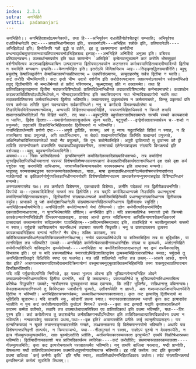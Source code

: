 ```yaml
---
index:  2.3.1
sutra:  अनभिहिते
vritti:  padamanjari
---
```


	अनभिहिते।। अनभिहितशब्दोऽयमनेकार्थः, तथा हि---अभिपूर्वस्य दधातेर्हिनोतेश्चैतद्रूपं सम्भवति; अभिपूर्वश्च दधातिर्बन्धनेऽपि द्दष्टः----अश्वाभिधानीमादत्त इति, उच्चारणेऽपि---अभिहितः श्लोक इति, प्रतिपादनेऽपि----अभिहितोऽर्थ इति; हिनोतिरपि गतौ वृद्धौ च वर्तते, इह तु वक्ष्यमाणानां कर्मादीनां बन्धनाद्यर्थचतुष्टयासम्भवात्प्रतिपादनवचनोऽभिहितशब्द इत्याह---अनभिहिते अनिर्दिष्टे अनुक्त इति। वचिरत्र प्रतिपादनवचनः। उक्तार्थानामप्रयोग इति यथा सामान्येन `अभिहिते` इत्येतावत्युच्यमाने कटं करोति भीष्णमुदारं दर्शनीयमित्यत्र कटशब्दाद्विशेष्यवाचिन उत्पद्यमानया द्वितीययाऽनवयवेन कटगतस्य कर्मत्वस्याभिहितत्वाद्भीष्मादिभ्यो द्वितीया न स्यादिति मन्यमानः पृच्छति---केनानभिहित इति। इतरोऽपि विदिताभिप्राय आह---तिङ्कृत्तद्धितसमासैरिति। बहुषु प्रयुक्तेषु केषाञ्चिद्वर्जनेन केषाञ्चित्कार्यान्वप्रतिपादनम् = उउपरिसंख्यानम्, प्रत्युदाहरणेषु सर्वत्र द्वितीया न भवति।
	कटं करोति भीष्ममित्यादि। कटः कृतो भीष्म उदारो दर्शनीय इति करोतेरुत्पद्यमानः क्तप्रत्ययोऽनवयवेन सर्वकर्माभिधत्ते तद्वद् द्वितीयापीति यो मन्दधीर्मन्यते तं प्रतीदं परिगणनभ्, सूक्ष्मद्दशस्तु प्रति न वक्तव्यमेव। तथा हि प्रातिपदिकादुत्पद्यमाना द्वितीया यदाकारविशिष्टोऽर्थः प्रातिपदिकेनाभिधीयते तदाकारविशिष्टस्यैव कर्मभावमाचष्टे। कठशब्देन कटत्वजातिविशिष्टोऽर्थोऽभिधीयते,न भीष्माद्याकारविशिष्ट इति तत्प्रतिपादनाय यथा भीष्मादिशब्दप्रयोगो भवति तथा तदाकारविशिष्टस्य कर्मत्वाभिधानाय द्वितीया भविष्यति। क्तप्रत्ययस्तु प्रकृत्यर्थस्य न कर्मतामाचष्टे, किन्तु प्रकृत्यर्थं प्रति यस्य कर्मभावः तमिति युक्तं यदनवयवेन सर्वकर्माभिधत्ते। ननु च कर्मादयो विभक्त्यर्थास्तेषां च तिङादिभिरभिरितवचनमनर्थकम्, अन्यत्रापि विहितस्याभावादभिहिते, यत्राप्यनभिहिताधिकारो न क्रियते तत्रापि शब्दान्तरप्रतिपादितेऽर्थे नैव विहितं भवति, तद् यथा---बहुपटुरिति बहुचोक्तत्वादीषदसमाप्तेः सत्यपि सम्भवे कल्पबादयो न भवन्ति, द्विर्दश द्विदशाः---समासेनोक्तत्वात्सुजर्थस्य सुज्न भवति, पटुगुप्तौ---द्वन्द्वेनोक्तत्वाच्चार्थस्य च--शब्दो न प्रयुज्यते; तद्वदत्रापि तिङादिभिरभिहितत्वादेव द्वितीयादयो न भविष्यन्ति।
	नन्वभिहितार्थस्यापि प्रयोगो द्दष्टः----अपूपौ द्वाविति, सत्यम्; अयं तु न्यायः यदुताभिहिते विहितं न स्यात्, न हि व्यसनितया शब्दः प्रयुज्यते, अपि त्वर्थाभिधानाय, स चेदर्थः शब्दान्तरेणाभिहितः किमिति शब्दान्तरं प्रयुज्यते, अक्षिनिकोचादिभिरप्यवगतेऽर्थे शब्दो नैव प्रयुज्यते, किं पुनः शब्देनैवाभिहिते। अपूपौ द्वावित्यादौ तु द्वावानय कौ द्वौ ताविति सामान्योपक्रमे वाक्यमिति यथाकथञ्चिदुपपादनीयम्, तस्मान्नार्थ एतेनेत्याशङ्क्य संख्यापि विभक्त्यर्थ इति दर्शयन्नाह---बहुषु बहुवचनमित्येवमादिनेति।
	अयमर्थः----`त्रिकः प्रातिपदिकार्थः` इत्यस्मिन्दर्शने कर्मादिवदेकत्वादिसंख्याविभक्त्यर्थः, तत्र कर्मादीनां युगपद्विभक्तिभिरभिधीयमानानां परस्परं विशेषणविशेष्यभावमनापन्नानां केवलप्रातिपदिकार्थगतानामभिधानं वृक्ष एको वृक्षः कर्म पशुरेकः पशुः करणमिति वाभिधानम्, पश्चाच्चैकक्रियान्वयबलेन परस्परसम्बन्ध इति प्राभाकरा मन्यन्ते।
	भाट्टास्तु परम्परासम्बद्धस्य स्वतन्त्रस्यानेकार्थस्याक्षाः, पादाः, माषा इत्यादावभिधानदर्शनेऽप्येकशेषमन्तरेणादर्शनात् यजेतेत्यादौ च कृतिकार्ययोर्युगपल्लिङाभिधीयमानयोरपि विशेषणविशेष्यभावस्य प्राभाकरैरप्यभ्युपगमात्तद्वदेव विशिष्टाभिधानं मन्यन्ते।	
	अस्माकमप्ययमेव पक्षः। तत्र कर्मादयो विशेषणम्, एकत्वादयो विशेष्याः, कर्मणि यदेकत्वं तत्र द्वितीयैकवचनमिति। विपर्ययो वा---एकत्वादिविशिष्टं यत्कर्म तत्र द्वितीयेति। तत्र यद्यपि कर्मादिप्राधान्यपक्षे तिङादिभिः प्रधानभूतानां कर्मादिनामभिहितत्वादप्रसङ्गः, द्वितीयादीनां संख्याप्राधान्यपक्षे कर्मादिष्वभिहितेष्वपि प्रधानभूतसंख्याभिधानाय द्वितीयादयः स्युरेव। प्राभाकरे तु पक्षे कर्माद्यंशाभिधानेऽपि संख्यांशस्यानभिहितस्याभिधानाय द्वितीयादयः स्युरिति। अनभिहितकर्माश्रयेष्विति। अनभिहितानि कर्मादीन्याश्रयो येषां तेष्वित्यर्थः। एतेन कर्मणीत्यादिसप्तमीनिर्द्देश एकत्वादीनामाधारतया, न पुनरभिधेयतयेति दर्शितम्। अनभिहित इति। यदि प्रसज्यप्रतिषेधः स्यात्ततो द्वयोः क्रिययोः कारकेऽन्यतरेणाभिहितेऽपि विभक्त्यभावप्रसङ्गः, प्रासाद आस्ते इत्यत्र सदिक्रियाया आसिक्रियायाश्चैकमधिकररगं प्रासादाख्यं तच्चान्यतरेण सदिप्रत्ययेन घञाभिहितम्---प्रसीदन्त्यस्मिन्प्रासाद इति, तत्राभिहिते न भवतीत्युच्यमाने सप्तमी न स्यात्। पर्युदासे त्वासिप्रत्ययेन यदनभिधानं तदाश्रया सप्तमी सिद्व्यति। ननु च प्रासादाख्यस्य द्रव्यस्य कारकत्वादभिहितत्व दन्यत्वं नास्ति? नैष दोषः; शक्तिः कारकम्, तत्र सदिक्रियाशक्त्यभिधानेऽप्यासिक्रियाशक्तेरनभिधानम्। नन्वेवं प्रसज्यप्रतिषेधेऽपि या शक्तिरभिहिता तत्र मा भूद्विभक्तिः, या त्वनभिहिता तत्र भविष्यति? उच्यते---अनभिहिते कर्मणीत्येकत्वादीनामाधारनिर्द्देशः संख्या च द्रव्यधर्मः, अतोऽनभिहिते कर्मणीत्यादिभिरपि शक्तिद्वारेण द्रव्यमेवोच्यते----अनभिहिता या कर्मादिशक्तिस्तदाधारभूतं यद् द्रव्यं तस्यैकत्वादिषु विभक्तय इति। एवं च यदि प्रसज्यप्रतिषेधः स्यात्ततोऽभिहितशक्तिद्वारेण द्रव्यस्याभिहितत्वात्प्रतिषेधः स्यात्; पर्युदासे तु अनभिहितशक्तिद्वारे विधिरिति स्पष्ट एव फलभेदः। यत्र तर्हि शक्तिभेदो नास्ति तत्र कथम्---आसने आस्ते, शयने शेत इति? अत्राप्यासनशयनादिशब्दैरासनादिक्रियायोग्यं वस्तुमात्रमनुद्भुतशक्तिकमभिहितमिति तस्य शक्त्युद्भवप्रतिपादनाय विभक्तिर्भविष्यति।
	यदि तर्हि पर्युदासोऽयमिति निर्मीयते, इह पक्त्वा भुज्यत ओदना इति भुजिप्रत्ययेनाप्यभिहित ओदने क्त्वाप्रत्ययेनानभिधानमाश्रित्य द्वितीया प्राप्नोति, भावे हि क्त्वाप्रत्ययः; प्रसज्यप्रतिषेधे तु भुजिप्रत्ययेनाभिधानमाश्रित्य प्रतिषेधः सिद्ध्यति? उच्यते; नात्रौदनस्य युगपदुभाभ्यां शाब्द एवान्वयः, किं तर्हि? भुजिनैव, सन्निधानात्तु पचिनान्वयः। केवलशब्दव्यापारनिरूपणे तु किमिष्टकाः पक्त्वौदनो भुज्यते, उतौदनमेवेति न ज्ञायते, अतः शब्दव्यापारापेक्षयाभिधानमेवेति द्वितीया न भविष्यति। अनभिहितवचनमनर्थकम्; प्रथमाविधानस्यानवकाशत्वात्। कृतः कट इत्यादिषु द्वितीयादयो मा भूविन्निति सूत्रारम्भः। यदि चात्रापि स्युः, क्वेदानीं प्रथमा स्यात्। नन्वनवकाशत्वात्प्रथमा भवन्ती कृतः कट इत्यादावेव भवतीति न पुनः कटं करोतीत्यादावपीति कुतोऽयं नियमः? उच्यते---कृतः कट इत्यादौ यद्यपि कृतशब्दसन्निधाने कटस्य कर्मता प्रतीयते, तथापि तत्र वाक्यार्थत्वादव्यतिरिक्त एव प्रातिपदिकार्थ इति प्रथमा भविष्यति, यथा---विरः पुरुष इति। कटं करोतीत्यत्र तु कटशब्देनैव कर्मशक्तिमानर्थोऽभिधीयत इति व्यतिरिक्तत्वात्प्रातिपदिकार्थस्य प्रथमा न भविष्यति। नन्वकारकेषु सावकाशा प्रथमा,यथा---वृक्ष इति? अत्राप्यस्तीति प्रतीतेः कर्तृ त्वात्तृतीयाप्रसङ्गः। यत्र ह्यन्यत्क्रियापदं न श्रूयते तत्रान्तरङ्गत्वादस्तीति गम्यते, लब्धसत्ताकस्य हि विशेषणान्तरयोगो भविष्यति। अथापि यत्र विशेषणान्तरनिवृत्तौ तात्पर्यम्, न क्रियासम्बन्धे, यथा---नीलमुत्पलं न रक्तम्, राज्ञोऽयं पुरुषो न देवदत्तस्येति, न ह्यत्र नीलमुत्पलमुत्पलमस्ति, राज्ञः पुरुषोऽस्तीति प्रतीतिः, अतोस्त्येवाकारकमवकाश इत्युच्येत? एवमपि विप्रतिषेधात्प्रथमा भविष्यति। द्वितीयादीनामवकाशो यत्र प्रातिपदिकार्थस्य व्यतिरेकः----कटं करोतीति; प्रथमायास्त्वकारकमवकाशः----नीलमुत्पलमिति; कृतः कट इत्यत्रोभयप्रसंगे परत्वात्प्रथमैव भविष्यति। ननु तामपि बाधित्वा परत्वात्, षष्ठी प्राप्नोति, शेषलक्षणा षष्ठी प्रातिपदिकार्थमात्रस्य प्रथमाविधावुपयोगादशेषत्वान्न भविष्यति। इह तर्हि कर्त्तव्यः कट इति कृत्प्रयोगे प्रथमां बाधित्वा `कर्तृ कर्मणोः कृति` इति षष्ठि स्यात्, तत्प्रतिषेधार्थमनभिहिताधिकारः कर्तव्यः। तदेवं संख्याविभक्त्यर्थ इत्यस्मिन्पक्षे कर्तव्यं सूत्रमिति स्थितम्।।
